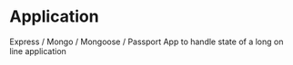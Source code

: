 # Application
Express / Mongo / Mongoose / Passport App to handle state of a long on line application
